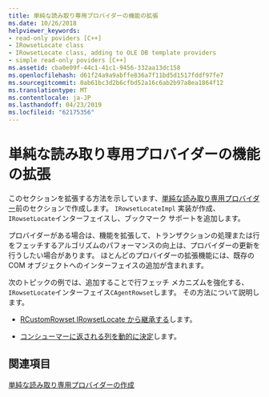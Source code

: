 ```yaml
---
title: 単純な読み取り専用プロバイダーの機能の拡張
ms.date: 10/26/2018
helpviewer_keywords:
- read-only poviders [C++]
- IRowsetLocate class
- IRowsetLocate class, adding to OLE DB template providers
- simple read-only poviders [C++]
ms.assetid: cba0e09f-44c1-41c1-9456-332aa13dc158
ms.openlocfilehash: d61f24a9a9abffe836a7f11bd5d1517fddf97fe7
ms.sourcegitcommit: 0ab61bc3d2b6cfbd52a16c6ab2b97a8ea1864f12
ms.translationtype: MT
ms.contentlocale: ja-JP
ms.lasthandoff: 04/23/2019
ms.locfileid: "62175356"
---
```

# <a name="enhancing-the-simple-read-only-provider"></a>単純な読み取り専用プロバイダーの機能の拡張

このセクションを拡張する方法を示しています、[単純な読み取り専用プロバイダー](../../data/oledb/implementing-the-simple-read-only-provider.md)前のセクションで作成します。 `IRowsetLocateImpl` 実装が作成、`IRowsetLocate`インターフェイスし、ブックマーク サポートを追加します。

プロバイダーがある場合は、機能を拡張して、トランザクションの処理または行をフェッチするアルゴリズムのパフォーマンスの向上は、プロバイダーの更新を行うしたい場合があります。 ほとんどのプロバイダーの拡張機能には、既存の COM オブジェクトへのインターフェイスの追加が含まれます。

次のトピックの例では、追加することで行フェッチ メカニズムを強化する、`IRowsetLocate`インターフェイス`CAgentRowset`します。 その方法について説明します。

- [RCustomRowset IRowsetLocate から継承する](../../data/oledb/modifying-the-inheritance-of-rmyproviderrowset.md)します。

- [コンシューマーに返される列を動的に決定](../../data/oledb/dynamically-determining-columns-returned-to-the-consumer.md)します。

## <a name="see-also"></a>関連項目

[単純な読み取り専用プロバイダーの作成](../../data/oledb/creating-a-simple-read-only-provider.md)<br/>
